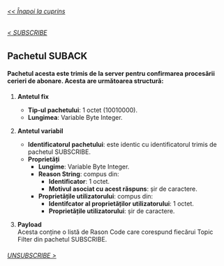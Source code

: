 ###### [<< Înapoi la cuprins](../Cuprins.md)
######  [< SUBSCRIBE](11.%20SUBSCRIBE.md) 
## Pachetul SUBACK
#### Pachetul acesta este trimis de la server pentru confirmarea procesării cerieri de abonare. Acesta are următoarea structură:
1. **Antetul fix**
    - **Tip-ul pachetului**: 1 octet (10010000).
    - **Lungimea**: Variable Byte Integer.

2. **Antetul variabil**
    - **Identificatorul pachetului**: este identic cu identificatorul trimis de pachetul SUBSCRIBE.
    - **Proprietăți**
        - **Lungime**: Variable Byte Integer.
        - **Reason String**: compus din:
            - **Identificator**: 1 octet.
            - **Motivul asociat cu acest răspuns**: șir de caractere.
        - **Proprietățile utilizatorului**: compus din:
            - **Identifcator al proprietăților utilizatorului**: 1 octet.
            - **Proprietățile utilizatorului**: șir de caractere.
3. **Payload**  
Acesta conține o listă de Rason Code care corespund fiecărui Topic Filter din pachetul SUBSCRIBE.

###### [UNSUBSCRIBE >](13.%20UNSUBSCRIBE.md) 